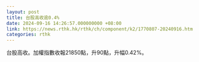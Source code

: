 ```yaml
---
layout: post
title: 台股高收逾0.4%
date: 2024-09-16 14:26:57.000000000 +08:00
link: https://news.rthk.hk/rthk/ch/component/k2/1770807-20240916.htm
categories: rthk
---
```


台股高收。加權指數收報21850點，升90點，升幅0.42%。
